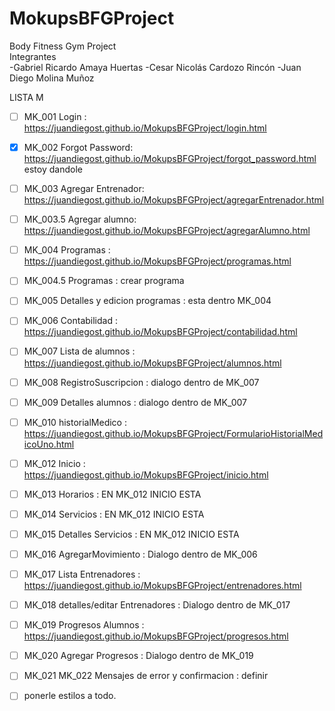 # MokupsBFGProject
Body Fitness Gym Project  
Integrantes  
-Gabriel Ricardo Amaya Huertas
-Cesar Nicolás Cardozo Rincón
-Juan Diego Molina Muñoz

LISTA M

- [ ] MK_001 Login : https://juandiegost.github.io/MokupsBFGProject/login.html

- [x] MK_002 Forgot Password: https://juandiegost.github.io/MokupsBFGProject/forgot_password.html estoy dandole

- [ ] MK_003 Agregar Entrenador: https://juandiegost.github.io/MokupsBFGProject/agregarEntrenador.html

- [ ] MK_003.5 Agregar alumno: https://juandiegost.github.io/MokupsBFGProject/agregarAlumno.html

- [ ] MK_004 Programas : https://juandiegost.github.io/MokupsBFGProject/programas.html

- [ ] MK_004.5 Programas : crear programa

- [ ] MK_005 Detalles y edicion programas : esta dentro MK_004

- [ ] MK_006 Contabilidad : https://juandiegost.github.io/MokupsBFGProject/contabilidad.html

- [ ] MK_007 Lista de alumnos : https://juandiegost.github.io/MokupsBFGProject/alumnos.html

- [ ] MK_008 RegistroSuscripcion : dialogo dentro de MK_007

- [ ] MK_009 Detalles alumnos :  dialogo dentro de MK_007

- [ ] MK_010 historialMedico :  https://juandiegost.github.io/MokupsBFGProject/FormularioHistorialMedicoUno.html

- [ ] MK_012 Inicio :   https://juandiegost.github.io/MokupsBFGProject/inicio.html

- [ ] MK_013 Horarios :  EN MK_012 INICIO ESTA

- [ ] MK_014 Servicios :  EN MK_012 INICIO ESTA

- [ ] MK_015 Detalles Servicios :  EN MK_012 INICIO ESTA

- [ ] MK_016 AgregarMovimiento : Dialogo dentro de MK_006

- [ ] MK_017 Lista Entrenadores : https://juandiegost.github.io/MokupsBFGProject/entrenadores.html

- [ ] MK_018 detalles/editar Entrenadores : Dialogo dentro de MK_017

- [ ] MK_019 Progresos Alumnos :  https://juandiegost.github.io/MokupsBFGProject/progresos.html

- [ ] MK_020 Agregar Progresos : Dialogo dentro de MK_019

- [ ] MK_021 MK_022 Mensajes de error y confirmacion : definir

- [ ] ponerle estilos a todo.
